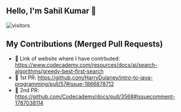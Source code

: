 ## Hello, I'm Sahil Kumar 👋

![visitors](https://visitor-badge.laobi.icu/badge?page_id=https://github.com/Sahilkumar19/Sahilkumar19/edit/main/README.md)

## My Contributions (Merged Pull Requests)
- 🎉 Link of website where I have contrbuted: https://www.codecademy.com/resources/docs/ai/search-algorithms/greedy-best-first-search
- 🎉 1st PR: https://github.com/HarryDulaney/intro-to-java-programming/pull/57#issue-1866878712
- 🎉 2nd PR: https://github.com/Codecademy/docs/pull/3568#issuecomment-1787038114



